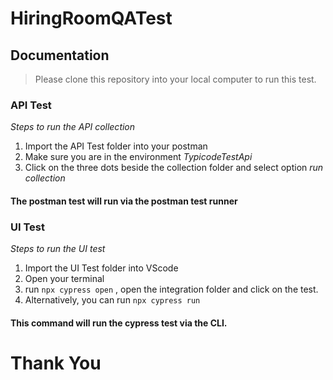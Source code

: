 # HiringRoomQATest

## Documentation

> Please clone this repository into your local computer to run this test.

### API Test
*Steps to run the API collection*
1. Import the API Test folder into your postman 
2. Make sure you are in the environment *TypicodeTestApi*
3. Click on the three dots beside the collection folder and select option *run collection*
#### The postman test will run via the postman test runner

### UI Test
*Steps to run the UI test*
1. Import the UI Test folder into VScode
2. Open your terminal
3. run `npx cypress open` , open the integration folder and click on the test.
4. Alternatively, you can run `npx cypress run`
#### This command will run the cypress test via the CLI. 

# Thank You
